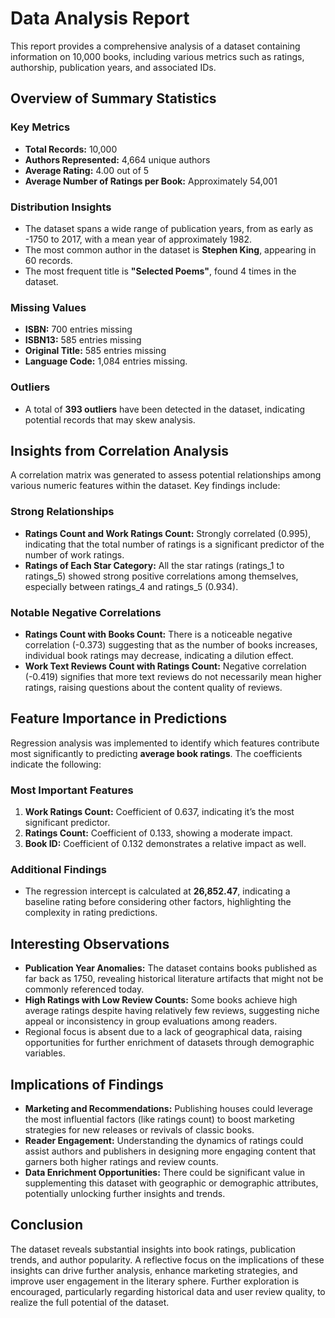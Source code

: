 # Data Analysis Report

This report provides a comprehensive analysis of a dataset containing information on 10,000 books, including various metrics such as ratings, authorship, publication years, and associated IDs.

## Overview of Summary Statistics

### Key Metrics
- **Total Records:** 10,000
- **Authors Represented:** 4,664 unique authors
- **Average Rating:** 4.00 out of 5
- **Average Number of Ratings per Book:** Approximately 54,001

### Distribution Insights
- The dataset spans a wide range of publication years, from as early as -1750 to 2017, with a mean year of approximately 1982.
- The most common author in the dataset is **Stephen King**, appearing in 60 records.
- The most frequent title is **"Selected Poems"**, found 4 times in the dataset.

### Missing Values
- **ISBN:** 700 entries missing
- **ISBN13:** 585 entries missing
- **Original Title:** 585 entries missing
- **Language Code:** 1,084 entries missing.

### Outliers
- A total of **393 outliers** have been detected in the dataset, indicating potential records that may skew analysis.

## Insights from Correlation Analysis

A correlation matrix was generated to assess potential relationships among various numeric features within the dataset. Key findings include:

### Strong Relationships
- **Ratings Count and Work Ratings Count:** Strongly correlated (0.995), indicating that the total number of ratings is a significant predictor of the number of work ratings.
- **Ratings of Each Star Category:** All the star ratings (ratings_1 to ratings_5) showed strong positive correlations among themselves, especially between ratings_4 and ratings_5 (0.934).

### Notable Negative Correlations
- **Ratings Count with Books Count:** There is a noticeable negative correlation (-0.373) suggesting that as the number of books increases, individual book ratings may decrease, indicating a dilution effect.
- **Work Text Reviews Count with Ratings Count:** Negative correlation (-0.419) signifies that more text reviews do not necessarily mean higher ratings, raising questions about the content quality of reviews.

## Feature Importance in Predictions

Regression analysis was implemented to identify which features contribute most significantly to predicting **average book ratings**. The coefficients indicate the following:

### Most Important Features
1. **Work Ratings Count:** Coefficient of 0.637, indicating it’s the most significant predictor.
2. **Ratings Count:** Coefficient of 0.133, showing a moderate impact.
3. **Book ID:** Coefficient of 0.132 demonstrates a relative impact as well.

### Additional Findings
- The regression intercept is calculated at **26,852.47**, indicating a baseline rating before considering other factors, highlighting the complexity in rating predictions.

## Interesting Observations

- **Publication Year Anomalies:** The dataset contains books published as far back as 1750, revealing historical literature artifacts that might not be commonly referenced today.
- **High Ratings with Low Review Counts:** Some books achieve high average ratings despite having relatively few reviews, suggesting niche appeal or inconsistency in group evaluations among readers.
- Regional focus is absent due to a lack of geographical data, raising opportunities for further enrichment of datasets through demographic variables.

## Implications of Findings

- **Marketing and Recommendations:** Publishing houses could leverage the most influential factors (like ratings count) to boost marketing strategies for new releases or revivals of classic books.
- **Reader Engagement:** Understanding the dynamics of ratings could assist authors and publishers in designing more engaging content that garners both higher ratings and review counts.
- **Data Enrichment Opportunities:** There could be significant value in supplementing this dataset with geographic or demographic attributes, potentially unlocking further insights and trends.

## Conclusion

The dataset reveals substantial insights into book ratings, publication trends, and author popularity. A reflective focus on the implications of these insights can drive further analysis, enhance marketing strategies, and improve user engagement in the literary sphere. Further exploration is encouraged, particularly regarding historical data and user review quality, to realize the full potential of the dataset.